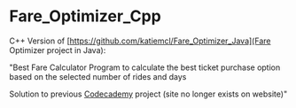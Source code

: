 # Fare_Optimizer_Cpp

C++ Version of [https://github.com/katiemcl/Fare_Optimizer_Java](Fare Optimizer project in Java):

"Best Fare Calculator Program to calculate the best ticket purchase option based on the selected number of rides and days

Solution to previous [Codecademy](https://www.codecademy.com/learn) project (site no longer exists on website)"